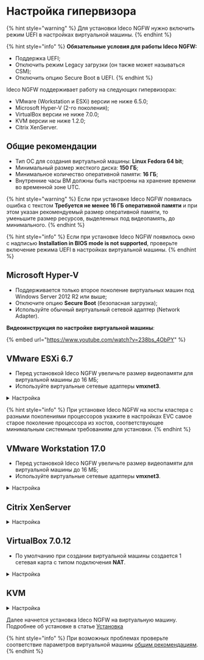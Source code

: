 # Настройка гипервизора

{% hint style="warning" %}
Для установки Ideco NGFW нужно включить режим UEFI в настройках виртуальной машины.
{% endhint %}

{% hint style="info" %}
**Обязательные условия для работы Ideco NGFW:**

* Поддержка UEFI;
* Отключить режим Legacy загрузки (он также может называться CSM);
* Отключить опцию Secure Boot в UEFI.
{% endhint %}

Ideco NGFW поддерживает работу на следующих гипервизорах:

* VMware (Workstation и ESXi) версии не ниже 6.5.0;
* Microsoft Hyper-V (2-го поколения);
* VirtualBox версии не ниже 7.0.0;
* KVM версии не ниже 1.2.0;
* Citrix XenServer.

## Общие рекомендации

* Тип ОС для создания виртуальной машины: **Linux Fedora 64 bit**;
* Минимальный размер жесткого диска: **150 ГБ**;
* Минимальное количество оперативной памяти: **16 ГБ**;
* Внутренние часы ВМ должны быть настроены на хранение времени во временной зоне UTC.

{% hint style="warning" %}
Если при установке Ideco NGFW появилась ошибка с текстом **Требуется не менее 16 ГБ оперативной памяти** и при этом указан рекомендуемый размер оперативной памяти, то уменьшите размер ресурсов, выделенных под видеопамять, до минимального.
{% endhint %}

{% hint style="info" %}
Если при установке Ideco NGFW появилось окно с надписью **Installation in BIOS mode is not supported**, проверьте включение режима UEFI в настройках виртуальной машины. 
{% endhint %}

## Microsoft Hyper-V 

* Поддерживается только второе поколение виртуальных машин под Windows Server 2012 R2 или выше; 
* Отключите опцию **Secure Boot** (безопасная загрузка);
* Используйте обычный виртуальный сетевой адаптер (Network Adapter).

**Видеоинструкция по настройке виртуальной машины**:

{% embed url="https://www.youtube.com/watch?v=238bs_4ObPY" %}

## VMware ESXi 6.7

* Перед установкой Ideco NGFW увеличьте размер видеопамяти для виртуальной машины до 16 МБ;
* Используйте виртуальные сетевые адаптеры **vmxnet3**.

<details>
<summary>Настройка</summary>

Перед установкой Ideco NGFW загрузите образ, скачанный с [MY.IDECO](https://my.ideco.ru/), на VMware ESXi. При настройке виртуальной машины потребуется указать его путь.

1. Создайте виртуальную машину:

    ![](/.gitbook/assets/setup-hypervisor4.png)

2. Укажите **Имя** виртуальной машине и установите остальные настройки как на скриншоте:

    ![](/.gitbook/assets/setup-hypervisor5.png)

3. Выберите хранилище для виртуальной машины:

    ![](/.gitbook/assets/setup-hypervisor6.png)

4. Установите размер оперативной памяти **16ГБ** и размер диска **150ГБ**. После выберите в поле **CD/DVD Drive** Datastore ISO file и укажите путь к загрузочному образу:
   
    ![](/.gitbook/assets/setup-hypervisor7.png)

5. Включите **UEFI** на вкладке **VM Options**, выбрав в поле **Firmware** EFI:

    ![](/.gitbook/assets/setup-hypervisor8.png)

6. Нажмите **Finish**:

    ![](/.gitbook/assets/setup-hypervisor9.png)

</details>

{% hint style="info" %}
При установке Ideco NGFW на хосты кластера с разными поколениями процессоров укажите в настройках EVC самое старое поколение процессора из хостов, соответствующее минимальным системным требованиям для установки.
{% endhint %}


## VMware Workstation 17.0

* Перед установкой Ideco NGFW увеличьте размер видеопамяти для виртуальной машины до 16 МБ;
* Используйте виртуальные сетевые адаптеры **vmxnet3**.

<details>
<summary>Настройка</summary>

1. Создайте виртуальную машину, нажав **Create a New Virtual Machine**:

    ![](/.gitbook/assets/setup-hypervisor12.png)

2. Укажите загрузочный ISO-образ:

    ![](/.gitbook/assets/setup-hypervisor13.png)

3. Выберите гостевую операционную систему **Linux** и в раскрывающемся списке укажите тип **Fedora 64-bit**:

    ![](/.gitbook/assets/setup-hypervisor14.png)

4. Укажите имя виртуальной машины и директорию для создания виртуального диска:

    ![](/.gitbook/assets/setup-hypervisor15.png)

5. Укажите размер вирутального жесткого диска **150ГБ**:
   
   ![](/.gitbook/assets/setup-hypervisor16.png)

6. Выберите **Customize Hardware** для изменения настроек виртуальной машины:

   ![](/.gitbook/assets/setup-hypervisor17.png)

7. Укажите размер виртуальной оперативной памяти **16384МБ**:

   ![](/.gitbook/assets/setup-hypervisor18.png)

8. Укажите количество ядер процесса равное 4:

   ![](/.gitbook/assets/setup-hypervisor19.png)

9. Выйдите из меню и нажмите **Finish** для окончания настройки:

   ![](/.gitbook/assets/setup-hypervisor20.png)

10. Перейдите в окно виртуальной машины и нажмите **Edit virtual machine settings**:

   ![](/.gitbook/assets/setup-hypervisor21.png)

11. Перейдите во вкладку **Options**:

   ![](/.gitbook/assets/setup-hypervisor22.png)

12. Выберите опцию **Advanced** и установите для параметра Firmware Type значение **UEFI**:

   ![](/.gitbook/assets/setup-hypervisor23.png)

13. Нажмите **OK** для завершения настройки виртуальной машины.

</details>

## Citrix XenServer

<details>
<summary>Настройка</summary>

Если xenserver не загружается с установочного образа:

1. Выполните команду `xe vm-list`. Она отобразит список виртуальных машин на xenserver;
2. Выберите виртуальную машину с NGFW и запомните ее UUID;
3. Выполните команду:
``` 
xe vm-param-set uuid=<UUID> HVM-boot-policy=BIOS\ order HVM-boot-params:order=dc
```

После 3 шага начнется загрузка с установочного носителя.

</details>

## VirtualBox 7.0.12
* По умолчанию при создании виртуальной машины создается 1 сетевая карта с типом подключения **NAT**.

<details>
<summary>Настройка</summary>

1. Укажите **Имя** виртуальной машины (ВМ), выберите директорию для ВМ и установите путь до загрузочного образа NGFW. Остальные параметры установите как на скриншоте:

    ![](/.gitbook/assets/setup-hypervisor1.png)

2. Установите размер оперативной памяти ВМ (**16 ГБ**) и нажмите **Включить EFI**:
    
    ![](/.gitbook/assets/setup-hypervisor2.png)

3. Cоздайте виртуальный жесткий диск под ВМ (Объем не меньше **150ГБ**):

    ![](/.gitbook/assets/setup-hypervisor3.png)

4. Нажмите **Готово**

</details>

## KVM

<details>
<summary>Настройка</summary>

1. При установке Ideco NGFW выберите тип операционной системы - **Fedora**

2. На пятом шаге (virtm-manager) установки обязательно поставьте галочку **Проверить конфигурацию перед установкой** и нажмите кнопку **Готово**.

    ![](/.gitbook/assets/setup-hypervisor10.png)

3. Для дисков и сетевых карт измените интерфейс на **virtio.**

4. Для дисков используйте режим кеширования **writeback**, если диски хранятся в qcow2 или raw-файлах.\
Если нет - проконсультируйтесь у администратора хранилища или нашей технической поддержки относительно выбора режима кеширования.

5. В появившемся окне на вкладке **Обзор** в поле Firmware выберите пункт **UEFI x86\_64:/usr/share/OVMF/OVMF\_CODE.fd**. Выбор этого пункта включит **UEFI** и выключит опцию **Secure Boot**.

    ![](/.gitbook/assets/setup-hypervisor11.png)

Если пункта **UEFI x86\_64:/usr/share/OVMF/OVMF\_CODE.fd** нет в списке, доустановите пакет ovmf. В Ubuntu этот пакет устанавливается командой `sudo apt install ovmf`.
</details>

Далее начнется установка Ideco NGFW на виртуальную машину. Подробнее об установке в статье [Установка](installation-process.md)


{% hint style="info" %}
При возможных проблемах проверьте соответствие параметров виртуальной машины [общим рекомендациям](#obshie-rekomendacii).
{% endhint %}